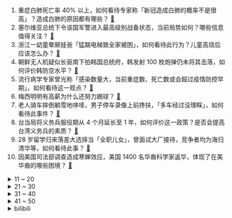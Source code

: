 1. 重症白肺死亡率 40% 以上，如何看待专家称「新冠造成白肺的概率不是很高」？造成白肺的原因都有哪些？ [:link:](https://www.zhihu.com/question/575027111)
2. 塞尔维亚总统下令该国军警进入最高级别战备状态，当前局势如何？哪些信息值得关注？ [:link:](https://www.zhihu.com/question/575019917)
3. 浙江一幼童晕厥娃爸「猛踹电梯致全家被困」，如何看待此行为？儿童高烧后应该怎么办？ [:link:](https://www.zhihu.com/question/574996174)
4. 朝鲜无人机疑似长驱南下拍韩国总统府，韩发射 100 枚炮弹仍未将其击落，如何评价韩防空水平？ [:link:](https://www.zhihu.com/question/575017565)
5. 流行病学专家曾光称「感染数量大，当前重症数、死亡数或会超过疫情防控早期」，如何看待这一观点？ [:link:](https://www.zhihu.com/question/574862777)
6. 梅西明明有高薪为什么还努力踢球？ [:link:](https://www.zhihu.com/question/573179213)
7. 老人骑车摔倒躺雪地哆嗦，男子停车录像上前搀扶，「多车经过没理睬」，如何看待此事件？ [:link:](https://www.zhihu.com/question/574804431)
8. 台当局将义务兵服役期从 4 个月延长至 1 年，如何评价这一政策？是否会提高台湾义务兵的素质？ [:link:](https://www.zhihu.com/question/575032780)
9. 28 岁留学归来落差大选择当「全职儿女」，曾面试大厂接待，竞争者均为海归清华等，如何看待此事？ [:link:](https://www.zhihu.com/question/574798466)
10. 因美国司法部调查造成寒蝉效应，美国 1400 名华裔科学家返华，体现了在美华裔的哪些困境？ [:link:](https://www.zhihu.com/question/574744831)
<details>
<summary>11 ~ 20</summary>

11. 美国等向武契奇发最后通牒，称「不服从，将允许科索沃当局攻击塞族人」，哪些消息值得关注？ [:link:](https://www.zhihu.com/question/574824497)
12. 水银温度计那么容易碎为啥不做成铁的? [:link:](https://www.zhihu.com/question/573526381)
13. 如何看待新冠「阴性」女子去剪发被理发师劝走？目前公共场合「阴阳融合」你会存在避忌的想法吗？ [:link:](https://www.zhihu.com/question/574794040)
14. 把猪放在大象下面，猪应该会紧张得抬不起头吧？ [:link:](https://www.zhihu.com/question/573617929)
15. 2023 央视春晚彩排在进行中，脱口秀演员徐志胜、邱瑞现身，你怎么看? [:link:](https://www.zhihu.com/question/574607494)
16. 首科大校长饶毅「以一抵多」批判多位专家引争辩，「走出疫情」的趋势是否能逆转？变异毒株的致病性如何？ [:link:](https://www.zhihu.com/question/574949561)
17. 为什么 2022 年都没有什么新歌火，很多老歌又重新火了？ [:link:](https://www.zhihu.com/question/561232755)
18. 结婚之后该与婆家、娘家保持怎样的距离才算刚刚好？ [:link:](https://www.zhihu.com/question/563637135)
19. 你觉得有哪些明星的演技不进反退？为什么？ [:link:](https://www.zhihu.com/question/569014052)
20. 哈兰德与姆巴佩差距有多大？ [:link:](https://www.zhihu.com/question/574371124)
</details>
<details>
<summary>21 ~ 30</summary>

21. 《三体》电视剧版怎么制作才能避免动画版的口碑滑坡？ [:link:](https://www.zhihu.com/question/574833407)
22. 有不少人「阳」后一直咳嗽气短，阳了之后有必要照肺部 CT 吗？什么情况需要照 CT ？ [:link:](https://www.zhihu.com/question/574927684)
23. 韩国现首例感染「食脑变形虫」病例，患者出现症状 10 余日后死亡，哪些信息值得关注？ [:link:](https://www.zhihu.com/question/574940172)
24. 二战中起到最大作用的是美国还是苏联？ [:link:](https://www.zhihu.com/question/35950328)
25. 广州队提前一轮降级，恐面临解散危机，如何评价这支「中超八冠王」为中国足球做出的贡献？ [:link:](https://www.zhihu.com/question/575035662)
26. 新年想换个手机，哪款安卓手机值得买？ [:link:](https://www.zhihu.com/question/571003158)
27. 2022年就要过去了，今年你觉得过得有意义吗？ [:link:](https://www.zhihu.com/question/574825561)
28. 你坚持跑步的理由有哪些？ [:link:](https://www.zhihu.com/question/571956451)
29. 为什么只有先提升自己，才能教育好孩子？ [:link:](https://www.zhihu.com/question/569992791)
30. 感染新冠之后不发烧了可以洗澡吗? [:link:](https://www.zhihu.com/question/573362227)
</details>
<details>
<summary>31 ~ 40</summary>

31. 人为什么不是垃圾桶变的？ [:link:](https://www.zhihu.com/question/574017594)
32. 乌情报局绘制俄「新地图」，疑似策划分裂俄，地图上哪些信息值得关注？如何评价这一计划及其产生的后果？ [:link:](https://www.zhihu.com/question/574957575)
33. 白俄罗斯称俄部署的导弹系统已准备就绪，新年将至，乌克兰危机走到哪步了？ [:link:](https://www.zhihu.com/question/574802449)
34. 2023年，你们的新年愿望是什么？ [:link:](https://www.zhihu.com/question/574388840)
35. Epic 游戏商城「免费盛宴」活动赠送游戏《暗影火炬城》，游戏好玩吗？ [:link:](https://www.zhihu.com/question/574826403)
36. A 股三大指数高开，收盘沪指涨近 1%，医药股全天大跌，如何看待 12 月 27 日的股市？ [:link:](https://www.zhihu.com/question/575031081)
37. 为应对所谓「台湾有事」，日本计划在距台最近的自卫队驻地部署地对空导弹部队，如何评价？对我国有何影响？ [:link:](https://www.zhihu.com/question/575036067)
38. 张艺谋导演新片《满江红》定档大年初一，对于这部电影你有哪些期待？你会去电影院看吗？ [:link:](https://www.zhihu.com/question/574949351)
39. 为什么《猫和老鼠》被称为经典，而《喜羊羊与灰太狼》会被很多人说弱智？ [:link:](https://www.zhihu.com/question/335576615)
40. 乌为「和平峰会」提条件，要求俄接受国际法庭「审讯」，俄回应「从未遵从别人的条件」，哪些信息值得关注？ [:link:](https://www.zhihu.com/question/574966605)
</details>
<details>
<summary>41 ~ 50</summary>

41. 如果有一台超级大型计算机的计算力达到每秒葛立恒数次计算，可以供整个地球使用吗？ [:link:](https://www.zhihu.com/question/574375271)
42. 你家有哪些「年味儿」满满的家居布置？ [:link:](https://www.zhihu.com/question/571152223)
43. 各位姐妹有没有什么平价好用的洗面奶，可以推荐一下吗？ [:link:](https://www.zhihu.com/question/570883974)
44. 公司员工背后议论「谈什么忠诚度归属感，一个月工资发不下来就走人」你是领导怎么看？ [:link:](https://www.zhihu.com/question/574758698)
45. 官方回应国内流行毒株均属于奥密克戎变异株，没有产生新变异株，同一毒株二次感染率极低，哪些信息值得关注？ [:link:](https://www.zhihu.com/question/575037891)
46. 有哪些平时吃的好吃的零食，且很适合做为年货零食囤？ [:link:](https://www.zhihu.com/question/56696258)
47. 哪款饮料消食解腻比较好？ [:link:](https://www.zhihu.com/question/274687797)
48. 春节期间，有哪些适合在家闲着无聊喝还不长胖的饮料？ [:link:](https://www.zhihu.com/question/572340711)
49. 有没有性价比高的耳机推荐？ [:link:](https://www.zhihu.com/question/567266040)
50. 新年给自己买一台手机，要配置、品质、售后好的，该怎么选？ [:link:](https://www.zhihu.com/question/575027099)
</details><details>
<summary>bilibili</summary>

1. 为了能轻松洗澡，我将浴室改造成洗车间这件事 [:link:](//www.bilibili.com/video/BV1YG4y177Mq)
2. 皇 金 矿 工 [:link:](//www.bilibili.com/video/BV1Cv4y1z7Xh)
3. 灯火钱塘三五夜。明月如霜，照见人如画。酒入愁肠，化作相思泪。复原古代羊角灯 [:link:](//www.bilibili.com/video/BV16R4y1S79o)
4. 布偶猫坠楼，落20m深换气孔洞7天，主人都快急疯了～ [:link:](//www.bilibili.com/video/BV1m84y1s744)
5. 自费24万，只为搞一个纯粹的音乐比赛？ [:link:](//www.bilibili.com/video/BV1ng411b7mM)
6. 我终于会做绵羊辣椒酱啦 !!!!! [:link:](//www.bilibili.com/video/BV1fe4y1K7ip)
7. 【冬泳怪鸽】最穷的网红，家徒四壁的600万粉丝主播？ [:link:](//www.bilibili.com/video/BV1x8411H7DP)
8. 看着看着就哭了！ 年底必看MV《身边》！2022谁陪你走过？ [:link:](//www.bilibili.com/video/BV1QP4y1i7jy)
9. 为了选队友，他们居然做出这样的事！！！ [:link:](//www.bilibili.com/video/BV1wW4y1K7qv)
10. 它没有掌握流量密码， 却成为年末最大的黑马！ [:link:](//www.bilibili.com/video/BV1c84y1x7Ym)
<details>
<summary>11 ~ 20</summary>

11. 我送员工的圣诞礼物竟然还能收回来？ [:link:](//www.bilibili.com/video/BV19G4y1J7se)
12. 一个橙子引发的故事… [:link:](//www.bilibili.com/video/BV1F44y1o7ee)
13. 我变成鸭子了….. [:link:](//www.bilibili.com/video/BV183411Q7Uy)
14. 羊村（5） [:link:](//www.bilibili.com/video/BV11P4y1i7KU)
15. 女人…我得有个女人…（爬起 [:link:](//www.bilibili.com/video/BV1bM41117Fh)
16. 只要我够阴间，我就不会阳 [:link:](//www.bilibili.com/video/BV1de411c7CW)
17. 《有妈如此，女复何求》 [:link:](//www.bilibili.com/video/BV1VD4y1E7Ro)
18. 任 何 男 人 都 要 穿 衣 服！ [:link:](//www.bilibili.com/video/BV19G4y1f79p)
19. 谁能拒绝这样一只小猫咪！ [:link:](//www.bilibili.com/video/BV1eG4y1J7a9)
20. 他真的在用行动，时时刻刻提醒我要多读书！ [:link:](//www.bilibili.com/video/BV15R4y1D7rQ)
</details>
<details>
<summary>21 ~ 30</summary>

21. 聊聊我的火影入坑史，以及如何砸了500多万人民币的【全服战力第一的回忆录】 [:link:](//www.bilibili.com/video/BV1E44y1o7rf)
22. 如何用火柴开锁 [:link:](//www.bilibili.com/video/BV1kg411t7tB)
23. 2022国产烂片爆笑盘点，暨第六届中国电影金菊花颁奖典礼！ [:link:](//www.bilibili.com/video/BV1yM41117KQ)
24. 老人熬夜直播到手仅百元？up主实锤幕后团队造假！【下集】 [:link:](//www.bilibili.com/video/BV1gV4y1w75P)
25. “死了就看不到落日了” [:link:](//www.bilibili.com/video/BV1hM41117EC)
26. 小孩指出博物馆“21th”的错误，竟被群嘲… [:link:](//www.bilibili.com/video/BV19A411X7yE)
27. 《原神》EP - 信步待春之月 [:link:](//www.bilibili.com/video/BV1vd4y1a72B)
28. 三路嫖客各显神通？直接逃跑型？事后掌掴型？不穿裤子型？阿特觉得刑！ [:link:](//www.bilibili.com/video/BV1fD4y177i7)
29. 改造脸上有胎记的女生，胎记不是缺点，是特点! [:link:](//www.bilibili.com/video/BV1H24y1S7jH)
30. 在无尽的沙漠当中没有树木！该如何生存下去【我的世界】 P9 [:link:](//www.bilibili.com/video/BV1Av4y1z7Lb)
</details>
<details>
<summary>31 ~ 40</summary>

31. 当你写了个BUG还能运行，它就成了一个3A大作！ [:link:](//www.bilibili.com/video/BV1T24y1S7EJ)
32. 一斗金曲《一斗Disco》 [:link:](//www.bilibili.com/video/BV1U14y1P7ty)
33. 黑金，我来看你了 [:link:](//www.bilibili.com/video/BV1U3411Q7de)
34. 【日本办公室料理】今天就用面包来堵住社长的喂喂喂！ [:link:](//www.bilibili.com/video/BV1i24y1U7q8)
35. 圣诞有数学相伴 —— Robin Gan [:link:](//www.bilibili.com/video/BV1xV4y1w7Kq)
36. 『4K60p·Hi-Res』坂本龍一《圣诞快乐劳伦斯先生/Merry Christmas Mr.Lawrence》祝大家圣诞快乐! [:link:](//www.bilibili.com/video/BV1oK411q7mp)
37. 免疫系统:这把高端局 [:link:](//www.bilibili.com/video/BV1SA411X7Nm)
38. 【半佛】成年人的爱情，只筛选不改变 [:link:](//www.bilibili.com/video/BV1h44y1R71r)
39. 这便衣...好像真的会烤鱿鱼！ [:link:](//www.bilibili.com/video/BV1Fe4y1j7Tu)
40. 坐忘道 完整版 [:link:](//www.bilibili.com/video/BV1jg411b7T7)
</details>
<details>
<summary>41 ~ 50</summary>

41. 羊村！但是是花絮。 [:link:](//www.bilibili.com/video/BV1ie4y1j7vv)
42. 我COS了《三体》第一集就噶了的小姐姐 [:link:](//www.bilibili.com/video/BV1wK411B7n9)
43. 游戏UP主第一次玩【原神】，竟发现自己多了43个老婆！ [:link:](//www.bilibili.com/video/BV1Ge4y1j77c)
44. 电车难题解决方案分析 [:link:](//www.bilibili.com/video/BV1NG4y1n7GW)
45. 验证过，这个方法，吊打学神。 [:link:](//www.bilibili.com/video/BV1W44y1o7Cu)
46. 【TF家族】《一起去做的N件事》第十件事：一起来开音乐小会吧！ [:link:](//www.bilibili.com/video/BV1gv4y1z77e)
47. 一咬就爆汁的炸鸡排 [:link:](//www.bilibili.com/video/BV1Fv4y1z7sG)
48. 爸爸，我回来了，而且是我自己走回来的！ [:link:](//www.bilibili.com/video/BV1jY411U7uW)
49. 如何让讨厌吃火锅的外国人改变他的看法？ [:link:](//www.bilibili.com/video/BV1hR4y1S7UX)
50. 校门口卖5块钱一个，校长都买疯了！！ [:link:](//www.bilibili.com/video/BV1FP4y1q7JH)
</details>
<details>
<summary>51 ~ 60</summary>

51. 缺德素材 [:link:](//www.bilibili.com/video/BV1nA411D7Nt)
52. 除了侵略地球，三体人还有没有别的出路？ [:link:](//www.bilibili.com/video/BV12A411X77g)
53. 在卡塔尔土豪家干饭，什么体验？卡塔尔普通人到底有多壕？ [:link:](//www.bilibili.com/video/BV13G4y1E7AL)
54. “天选打工鹿” [:link:](//www.bilibili.com/video/BV1aP4y1i7qv)
55. 把人类变成吃人怪物？这游戏的剧情完全意想不到！ [:link:](//www.bilibili.com/video/BV1ye411c78i)
56. 全网首测！轰炸机坐起来是什么体验！？ [:link:](//www.bilibili.com/video/BV1E14y1P7aY)
57. 脑袋好痒，好像要长脑子了！ [:link:](//www.bilibili.com/video/BV1QP4y1i7B6)
58. “赐我，一个十年前的鬼畜区” [:link:](//www.bilibili.com/video/BV1Pe4y1T7YA)
59. 徒弟的新造型（搞笑动画） [:link:](//www.bilibili.com/video/BV1uK411B7WV)
60. 连环社死！把无数张女友照片印在衣服上坐地铁…再把她做成风筝送上天？人傻了！ [:link:](//www.bilibili.com/video/BV1aP4y1i7yN)
</details>
<details>
<summary>61 ~ 70</summary>

61. 这真的是拿来吃的吗！？？？？ [:link:](//www.bilibili.com/video/BV1EK411B78P)
62. 我！最厚的螃蟹！！！ [:link:](//www.bilibili.com/video/BV1Dd4y1h7Cq)
63. 🥵呜…有出生～ [:link:](//www.bilibili.com/video/BV1cd4y1a7ES)
64. 我其他的视频你可以不看，但这视频你得把他看完 [:link:](//www.bilibili.com/video/BV1514y1w74b)
65. 电子烟，一把瞄准学生的狙击步枪 [:link:](//www.bilibili.com/video/BV1q3411Q7T1)
66. 我的车翻了，肇事司机还逃逸了 [:link:](//www.bilibili.com/video/BV1k8411H7Kk)
67. 哥们你把派蒙都整无语了！ [:link:](//www.bilibili.com/video/BV1h44y1o7Wh)
68. 救命，女儿想拍婚纱照！ [:link:](//www.bilibili.com/video/BV1Pd4y1a7zs)
69. 没人能阻止我结婚！奥密克戎：我可以 [:link:](//www.bilibili.com/video/BV1L14y1w7YH)
70. 躺着，但是把舞蹈跳了… [:link:](//www.bilibili.com/video/BV1cd4y1a7aW)
</details>
<details>
<summary>71 ~ 80</summary>

71. 竟然还有印度自助餐？99一个人能吃到些什么“干净又卫生”的东西？ [:link:](//www.bilibili.com/video/BV13e411w7QQ)
72. 愿 你 被 世 界 温 柔 以 待 [:link:](//www.bilibili.com/video/BV1YG4y177KN)
73. 【 STN快报阳间版】比利时门将给自家队友上演绿帽子戏法 [:link:](//www.bilibili.com/video/BV1vg411b7xU)
74. 抽屉里的新电池 [:link:](//www.bilibili.com/video/BV1p24y1S788)
75. 最后一球进了我懵了…原地愣了两秒😨 [:link:](//www.bilibili.com/video/BV1iM41117mX)
76. 倡议：请您多一份理解和耐心！ [:link:](//www.bilibili.com/video/BV18v4y1z71U)
77. 【诺子】盲人Vup的第一视角出行 我的世界是什么样的？ [:link:](//www.bilibili.com/video/BV1bK411B7kg)
78. 《 鹅 鸭 同 笼 》 [:link:](//www.bilibili.com/video/BV1eG4y177gM)
79. 来自广西粉丝的行为，扣分！！！ [:link:](//www.bilibili.com/video/BV1d44y1d71c)
80. 大家好，我是王鹤棣，我来B站了！ [:link:](//www.bilibili.com/video/BV1ed4y1a7Hz)
</details>
<details>
<summary>81 ~ 90</summary>

81. “有趣快乐的事分享对了人就是双倍快乐” [:link:](//www.bilibili.com/video/BV1Hv4y1X7zz)
82. 6体人：3 [:link:](//www.bilibili.com/video/BV1FM41127b4)
83. 新冠排痰的正确姿势！不费嗓子，1秒咳出 [:link:](//www.bilibili.com/video/BV1UW4y1T7gZ)
84. 随舞～ [:link:](//www.bilibili.com/video/BV1RP4y1B7F4)
85. 盗版圈都是他的传说 [:link:](//www.bilibili.com/video/BV1cG4y1n7RA)
86. 三年没回家 我爸给我做了一整只烤鸭 [:link:](//www.bilibili.com/video/BV1xg411b75H)
87. 【生化危鸡大电影】鸡异能！（100分钟完整版）由刘华强&杰哥&卢本伟&坤坤&穿山甲&燕双鹰等全明星主演！ [:link:](//www.bilibili.com/video/BV1x8411H7gA)
88. 十圆不如一方，今天给老婆做了一个泡脚盆，还替她试了一下，完美！ [:link:](//www.bilibili.com/video/BV17R4y1D7mT)
89. 当  柯  南  阳  了 [:link:](//www.bilibili.com/video/BV1W3411Q7yd)
90. 小学生迷惑行为大赏，我实在是看傻了。。。 [:link:](//www.bilibili.com/video/BV1YM411m7yu)
</details>
<details>
<summary>91 ~ 100</summary>

91. 【Zc年度时刻】当攻略UP整起了活，视频就不一样了！——魔法Zc目录整活合集2 [:link:](//www.bilibili.com/video/BV1vM41117Pk)
92. 爆火的罗森“平替代工厂”半成品，真能完美还原吗？ [:link:](//www.bilibili.com/video/BV14V4y1w7Yd)
93. 【阳了个阳 】2023年春晚小品惨遭泄出 [:link:](//www.bilibili.com/video/BV1Ne4y157pe)
94. 上次的摸鱼技巧你们说不够隐蔽，我还有招！ [:link:](//www.bilibili.com/video/BV1S3411Q7kY)
95. 一天一顿小烧烤，上下通气精神好 [:link:](//www.bilibili.com/video/BV1x24y1m7o4)
96. 短视频百万粉丝博主推荐的网红零食，都是些啥东西？？？ [:link:](//www.bilibili.com/video/BV1d44y1d734)
97. 【EDG.Clearlove】：相信我的人对不起 [:link:](//www.bilibili.com/video/BV1ae4y1j7Ja)
98. 【联合中字】221224 认识的哥哥 Super Junior 全场中字 [:link:](//www.bilibili.com/video/BV1ye4y1L737)
99. 猫可以变化 但至少不能变异… [:link:](//www.bilibili.com/video/BV1f84y1s7md)
100. 体验盲人的一天，无法想象这是他们的一辈子 [:link:](//www.bilibili.com/video/BV1fW4y1T7EX)
</details></details>